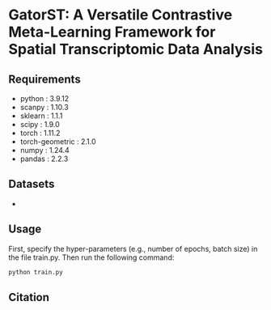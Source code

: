 

# GatorST: A Versatile Contrastive Meta-Learning Framework for Spatial Transcriptomic Data Analysis


## Requirements
- python : 3.9.12
- scanpy : 1.10.3
- sklearn : 1.1.1
- scipy : 1.9.0
- torch : 1.11.2
- torch-geometric : 2.1.0
- numpy : 1.24.4
- pandas : 2.2.3

## Datasets
- 

## Usage  
First, specify the hyper-parameters (e.g., number of epochs, batch size) in the file train.py. Then run the following command:
```bash
python train.py
```

## Citation

